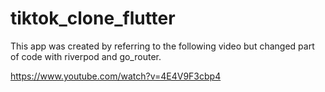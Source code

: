 # tiktok_clone_flutter

This app was created by referring to the following video but changed part of code with riverpod and go_router.

https://www.youtube.com/watch?v=4E4V9F3cbp4
